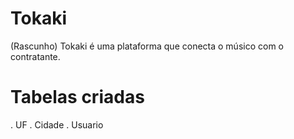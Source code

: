# Tokaki
(Rascunho)
Tokaki é uma plataforma que conecta o músico com o contratante. 

# Tabelas criadas

. UF
. Cidade
. Usuario

